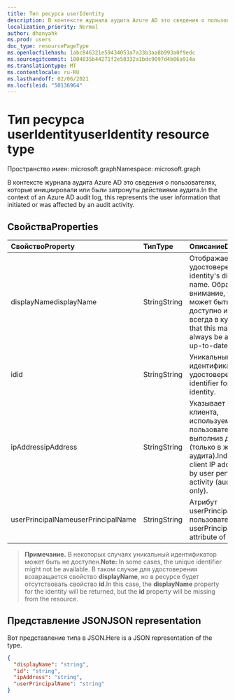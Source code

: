 ```yaml
---
title: Тип ресурса userIdentity
description: В контексте журнала аудита Azure AD это сведения о пользователях, которые инициировали или были затронуты действиями аудита.
localization_priority: Normal
author: dhanyahk
ms.prod: users
doc_type: resourcePageType
ms.openlocfilehash: 1abc846321e59434053a7a33b3aa8b993a0f9edc
ms.sourcegitcommit: 1004835b44271f2e50332a1bdc9097d4b06a914a
ms.translationtype: MT
ms.contentlocale: ru-RU
ms.lasthandoff: 02/06/2021
ms.locfileid: "50136964"
---
```

# <a name="useridentity-resource-type"></a><span data-ttu-id="957a2-103">Тип ресурса userIdentity</span><span class="sxs-lookup"><span data-stu-id="957a2-103">userIdentity resource type</span></span>

<span data-ttu-id="957a2-104">Пространство имен: microsoft.graph</span><span class="sxs-lookup"><span data-stu-id="957a2-104">Namespace: microsoft.graph</span></span>

<span data-ttu-id="957a2-105">В контексте журнала аудита Azure AD это сведения о пользователях, которые инициировали или были затронуты действиями аудита.</span><span class="sxs-lookup"><span data-stu-id="957a2-105">In the context of an Azure AD audit log, this represents the user information that initiated or was affected by an audit activity.</span></span>

## <a name="properties"></a><span data-ttu-id="957a2-106">Свойства</span><span class="sxs-lookup"><span data-stu-id="957a2-106">Properties</span></span>

| <span data-ttu-id="957a2-107">Свойство</span><span class="sxs-lookup"><span data-stu-id="957a2-107">Property</span></span>     | <span data-ttu-id="957a2-108">Тип</span><span class="sxs-lookup"><span data-stu-id="957a2-108">Type</span></span>   |<span data-ttu-id="957a2-109">Описание</span><span class="sxs-lookup"><span data-stu-id="957a2-109">Description</span></span>|
|:---------------|:--------|:----------|
| <span data-ttu-id="957a2-110">displayName</span><span class="sxs-lookup"><span data-stu-id="957a2-110">displayName</span></span> | <span data-ttu-id="957a2-111">String</span><span class="sxs-lookup"><span data-stu-id="957a2-111">String</span></span> | <span data-ttu-id="957a2-112">Отображаемое имя удостоверения.</span><span class="sxs-lookup"><span data-stu-id="957a2-112">The identity's display name.</span></span> <span data-ttu-id="957a2-113">Обратите внимание, что это может быть не всегда доступно или не всегда в курсе.</span><span class="sxs-lookup"><span data-stu-id="957a2-113">Note that this may not always be available or up-to-date.</span></span>    |
| <span data-ttu-id="957a2-114">id</span><span class="sxs-lookup"><span data-stu-id="957a2-114">id</span></span>          | <span data-ttu-id="957a2-115">String</span><span class="sxs-lookup"><span data-stu-id="957a2-115">String</span></span> | <span data-ttu-id="957a2-116">Уникальный идентификатор удостоверения.</span><span class="sxs-lookup"><span data-stu-id="957a2-116">Unique identifier for the identity.</span></span>  |
| <span data-ttu-id="957a2-117">ipAddress</span><span class="sxs-lookup"><span data-stu-id="957a2-117">ipAddress</span></span>   | <span data-ttu-id="957a2-118">String</span><span class="sxs-lookup"><span data-stu-id="957a2-118">String</span></span>| <span data-ttu-id="957a2-119">Указывает IP-адрес клиента, используемый пользователем, выполнив действие (только в журнале аудита).</span><span class="sxs-lookup"><span data-stu-id="957a2-119">Indicates the client IP address used by user performing the activity (audit log only).</span></span>|
| <span data-ttu-id="957a2-120">userPrincipalName</span><span class="sxs-lookup"><span data-stu-id="957a2-120">userPrincipalName</span></span> | <span data-ttu-id="957a2-121">String</span><span class="sxs-lookup"><span data-stu-id="957a2-121">String</span></span>  | <span data-ttu-id="957a2-122">Атрибут userPrincipalName пользователя.</span><span class="sxs-lookup"><span data-stu-id="957a2-122">The userPrincipalName attribute of the user.</span></span> |

><span data-ttu-id="957a2-123">**Примечание.** В некоторых случаях уникальный идентификатор может быть не доступен.</span><span class="sxs-lookup"><span data-stu-id="957a2-123">**Note:** In some cases, the unique identifier might not be available.</span></span> <span data-ttu-id="957a2-124">В таком случае для удостоверения возвращается свойство **displayName**, но в ресурсе будет отсутствовать свойство **id**.</span><span class="sxs-lookup"><span data-stu-id="957a2-124">In this case, the **displayName** property for the identity will be returned, but the **id** property will be missing from the resource.</span></span>

## <a name="json-representation"></a><span data-ttu-id="957a2-125">Представление JSON</span><span class="sxs-lookup"><span data-stu-id="957a2-125">JSON representation</span></span>

<span data-ttu-id="957a2-126">Вот представление типа в JSON.</span><span class="sxs-lookup"><span data-stu-id="957a2-126">Here is a JSON representation of the type.</span></span>

<!-- {
  "blockType": "resource",
  "optionalProperties": [
"displayName", "thumbnails"
  ],
  "@odata.type": "microsoft.graph.userIdentity"
}-->

```json
{
  "displayName": "string",
  "id": "string",
  "ipAddress": "string",
  "userPrincipalName": "string"
}

```

<!--
{
  "type": "#page.annotation",
  "description": "userIdentity type",
  "keywords": "",
  "section": "documentation",
  "tocPath": "",
  "suppressions": [
    "Error: /api-reference/beta/resources/useridentity.md:\r\n      Exception processing links.\r\n    System.ArgumentException: Link Definition was null. Link text: !INCLUDE [beta-disclaimer](../../includes/beta-disclaimer.md)\r\n      at ApiDoctor.Validation.DocFile.get_LinkDestinations()\r\n      at ApiDoctor.Validation.DocSet.ValidateLinks(Boolean includeWarnings, String[] relativePathForFiles, IssueLogger issues, Boolean requireFilenameCaseMatch, Boolean printOrphanedFiles)"
  ]
}
-->

